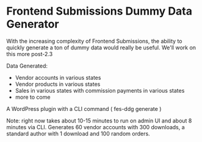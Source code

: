# Frontend Submissions Dummy Data Generator
With the increasing complexity of Frontend Submissions, the ability to quickly generate a ton of dummy data would really be useful. We'll work on this more post-2.3

Data Generated:
- Vendor accounts in various states
- Vendor products in various states
- Sales in various states with commission payments in various states
- more to come

A WordPress plugin with a CLI command ( fes-ddg generate )

Note: right now takes about 10-15 minutes to run on admin UI and about 8 minutes via CLI. Generates 60 vendor accounts with 300 downloads, a standard author with 1 download and 100 random orders.

